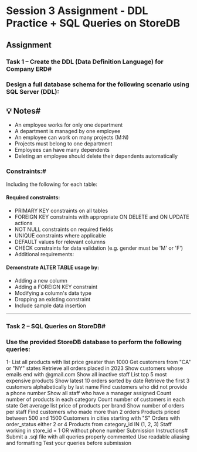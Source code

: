 # Session 3 Assignment - DDL Practice + SQL Queries on StoreDB
## Assignment

### Task 1 – Create the DDL (Data Definition Language) for Company ERD#
### Design a full database schema for the following scenario using SQL Server (DDL):

## 💡 Notes#
- An employee works for only one department
- A department is managed by one employee
- An employee can work on many projects (M:N)
- Projects must belong to one department
- Employees can have many dependents
- Deleting an employee should delete their dependents automatically
### Constraints:#
Including the following for each table:

 #### Required constraints:

- PRIMARY KEY constraints on all tables
- FOREIGN KEY constraints with appropriate ON DELETE and ON UPDATE actions
- NOT NULL constraints on required fields
- UNIQUE constraints where applicable
- DEFAULT values for relevant columns
- CHECK constraints for data validation (e.g. gender must be 'M' or 'F')
- Additional requirements:

#### Demonstrate ALTER TABLE usage by:
- Adding a new column
- Adding a FOREIGN KEY constraint
- Modifying a column's data type
- Dropping an existing constraint
- Include sample data insertion
____________________________________________________________________
### Task 2 – SQL Queries on StoreDB#
### Use the provided StoreDB database to perform the following queries:

1- List all products with list price greater than 1000
Get customers from "CA" or "NY" states
Retrieve all orders placed in 2023
Show customers whose emails end with @gmail.com
Show all inactive staff
List top 5 most expensive products
Show latest 10 orders sorted by date
Retrieve the first 3 customers alphabetically by last name
Find customers who did not provide a phone number
Show all staff who have a manager assigned
Count number of products in each category
Count number of customers in each state
Get average list price of products per brand
Show number of orders per staff
Find customers who made more than 2 orders
Products priced between 500 and 1500
Customers in cities starting with "S"
Orders with order_status either 2 or 4
Products from category_id IN (1, 2, 3)
Staff working in store_id = 1 OR without phone number
Submission Instructions#
Submit a .sql file with all queries properly commented
Use readable aliasing and formatting
Test your queries before submission
